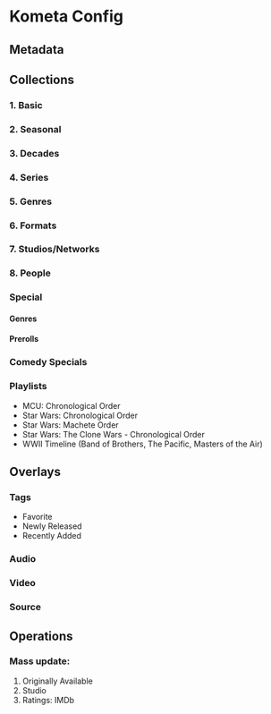 # Kometa Config


## Metadata


## Collections

### 1. Basic

### 2. Seasonal

### 3. Decades

### 4. Series

### 5. Genres

### 6. Formats

### 7. Studios/Networks

### 8. People


### Special

#### Genres

#### Prerolls

### Comedy Specials


### Playlists
- MCU: Chronological Order
- Star Wars: Chronological Order
- Star Wars: Machete Order
- Star Wars: The Clone Wars - Chronological Order
- WWII Timeline (Band of Brothers, The Pacific, Masters of the Air)


## Overlays

### Tags
- Favorite
- Newly Released
- Recently Added

### Audio

### Video

### Source


## Operations
### Mass update:
1. Originally Available
2. Studio
3. Ratings: IMDb
